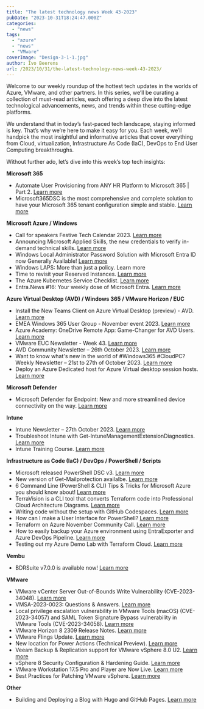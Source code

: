 ```yaml
---
title: "The latest technology news Week 43-2023"
pubDate: "2023-10-31T18:24:47.000Z"
categories: 
  - "news"
tags: 
  - "azure"
  - "news"
  - "VMware"
coverImage: "Design-3-1-1.jpg"
author: Ivo Beerens
url: /2023/10/31/the-latest-technology-news-week-43-2023/
---
```


Welcome to our weekly roundup of the hottest tech updates in the worlds of Azure, VMware, and other partners. In this series, we’ll be curating a collection of must-read articles, each offering a deep dive into the latest technological advancements, news, and trends within these cutting-edge platforms.

We understand that in today’s fast-paced tech landscape, staying informed is key. That’s why we’re here to make it easy for you. Each week, we’ll handpick the most insightful and informative articles that cover everything from Cloud, virtualization, Infrastructure As Code (IaC), DevOps to End User Computing breakthroughs.

Without further ado, let’s dive into this week’s top tech insights:

**Microsoft 365**

- Automate User Provisioning from ANY HR Platform to Microsoft 365 | Part 2. [Learn more](https://youtu.be/QN6SsamvS9c?si=IldenTymv1HX641b)
- Microsoft365DSC is the most comprehensive and complete solution to have your Microsoft 365 tenant configuration simple and stable. [Learn more](https://microsoft365dsc.com/)

**Microsoft Azure / Windows**

- Call for speakers Festive Tech Calendar 2023. [Learn more](https://festivetechcalendar.com/)
- Announcing Microsoft Applied Skills, the new credentials to verify in-demand technical skills. [Learn more](https://techcommunity.microsoft.com/t5/microsoft-learn-blog/announcing-microsoft-applied-skills-the-new-credentials-to/ba-p/3775645?WT.mc_id=AZ-MVP-5004750)
- Windows Local Administrator Password Solution with Microsoft Entra ID now Generally Available! [Learn more](https://techcommunity.microsoft.com/t5/microsoft-entra-azure-ad-blog/windows-local-administrator-password-solution-with-microsoft/ba-p/3911999?wt.mc_id=AZ-MVP-5000436)
- Windows LAPS: More than just a policy. Learn more
- Time to revisit your Reserved Instances. [Learn more](https://samexpert.com/exchanging-azure-reserved-instances-for-saving-plans/)
- The Azure Kubernetes Service Checklist. [Learn more](https://www.the-aks-checklist.com/)
- Entra.News #16: Your weekly dose of Microsoft Entra. [Learn more](https://entra.news/p/entranews-16-your-weekly-dose-of)

**Azure Virtual Desktop (AVD) / Windows 365 / VMware Horizon / EUC**

- Install the New Teams Client on Azure Virtual Desktop (preview) - AVD. [Learn more](https://blog.itprocloud.de/Install-The-New-Teams-Client-On-AVD/)
- EMEA Windows 365 User Group - November event 2023. [Learn more](https://www.meetup.com/nl-NL/emea-windows-365-user-group/events/296706872/)
- Azure Academy: OneDrive Remote App: Game-Changer for AVD Users. [Learn more](https://youtu.be/gxDpeFequaI?si=RZuAGVWNbL1DjQRd)
- VMware EUC Newsletter - Week 43. [Learn more](https://blog.simonelberts.nl/2023/10/VMware-euc-newsletter-week-43.html)
- AVD Community Newsletter – 26th October 2023. [Learn more](https://avdcommunity.com/avd-community-newsletter-26th-october-2023/)
- Want to know what's new in the world of #Windows365 #CloudPC? Weekly Newsletter – 21st to 27th of October 2023. [Learn more](https://w365community.com/weekly-newsletter-21st-of-october-to-27th-of-october-2023)
- Deploy an Azure Dedicated host for Azure Virtual desktop session hosts. [Learn more](https://cloudexperts.community/deploy-an-azure-dedicated-host-for-azure-virtual-desktop-session-hosts/)

**Microsoft Defender**

- Microsoft Defender for Endpoint: New and more streamlined device connectivity on the way. [Learn more](https://blog.sonnes.cloud/microsoft-defender-for-endpoint-new-and-more-streamlined-device-connectivity-on-the-way/)

**Intune**

- Intune Newsletter – 27th October 2023. [Learn more](https://andrewstaylor.com/2023/10/27/intune-newsletter-27th-october-2023/)
- Troubleshoot Intune with Get-IntuneManagementExtensionDiagnostics. [Learn more](https://github.com/petripaavola/Get-IntuneManagementExtensionDiagnostics#get-intunemanagementextensiondiagnostics-v20)
- Intune Training Course. [Learn more](https://youtu.be/nsALzaPOlao?si=AaSGvV0_NBsLUUXD)

**Infrastructure as Code (IaC) / DevOps / PowerShell / Scripts**

- Microsoft released PowerShell DSC v3. [Learn more](https://github.com/PowerShell/DSC#dscv3)
- New version of Get-Mailprotection availalbe. [Learn more](https://github.com/BohrenAn/GitHub_PowerShellScripts/tree/main/Mailprotection)
- 6 Command Line (PowerShell & CLI) Tips & Tricks for Microsoft Azure you should know about! [Learn more](https://www.thomasmaurer.ch/2022/12/6-command-line-PowerShell-cli-tips-tricks-for-microsoft-azure-you-should-know-about/)
- TerraVision is a CLI tool that converts Terraform code into Professional Cloud Architecture Diagrams. [Learn more](https://github.com/patrickchugh/terravision)
- Writing code without the setup with GitHub Codespaces. [Learn more](https://youtu.be/I3UmeNf80e4?si=pKUyYNqebqpEXqRV)
- How can I make a User Interface for PowerShell? [Learn more](https://blog.PowerShelloncrack.com/2023/10/how-to-create-ui-with-PowerShell.html)
- Terraform on Azure November Community Call. [Learn more](https://msit.events.teams.microsoft.com/event/b14e5a12-763b-49cf-b65d-40e13639d65c@72f988bf-86f1-41af-91ab-2d7cd011db47)
- How to easily backup your Azure environment using EntraExporter and Azure DevOps Pipeline. [Learn more](https://doitpsway.com/how-to-easily-backup-your-azure-environment-using-entraexporter-and-azure-devops-pipeline)
- Testing out my Azure Demo Lab with Terraform Cloud. [Learn more](https://jakewalsh.co.uk/testing-out-my-azure-demo-lab-with-terraform-cloud/)

**Vembu**

- BDRSuite v7.0.0 is available now! [Learn more](https://www.bdrsuite.com/vembu-bdr-suite-release-notes/)

**VMware**

- VMware vCenter Server Out-of-Bounds Write Vulnerability (CVE-2023-34048). [Learn more](https://www.VMware.com/security/advisories/VMSA-2023-0023.html)
- VMSA-2023-0023: Questions & Answers. [Learn more](https://core.VMware.com/resource/vmsa-2023-0023-questions-answers#links)
- Local privilege escalation vulnerability in VMware Tools (macOS) (CVE-2023-34057) and SAML Token Signature Bypass vulnerability in VMware Tools (CVE-2023-34058). [Learn more](https://www.VMware.com/security/advisories/VMSA-2023-0024.html)
- VMware Horizon 8 2309 Release Notes. [Learn more](https://docs.VMware.com/en/VMware-Horizon/8-2309/rn/VMware-horizon-8-2309-release-notes/index.html)
- VMware Flings Update. [Learn more](https://williamlam.com/2023/10/VMware-flings-update.html)
- New location for Power Actions (Technical Preview). [Learn more](https://developer.VMware.com/web/tool/Latest/power-actions-/)
- Veeam Backup & Replication support for VMware vSphere 8.0 U2. [Learn more](https://www.veeam.com/kb2443)
- vSphere 8 Security Configuration & Hardening Guide. [Learn more](https://core.VMware.com/VMware-vSphere-8-security-configuration-guide)
- VMware Workstation 17.5 Pro and Player are Now Live. [Learn more](https://blogs.VMware.com/workstation/2023/10/workstation-17-5-pro-and-player-are-now-live.html?utm_source=rss&utm_medium=rss&utm_campaign=workstation-17-5-pro-and-player-are-now-live)
- Best Practices for Patching VMware vSphere. [Learn more](https://core.VMware.com/patch-vSphere-best-practices)

**Other**
- Building and Deploying a Blog with Hugo and GitHub Pages. [Learn more](https://mikefrobbins.com/2023/10/26/building-and-deploying-a-blog-with-hugo-and-github-pages/)